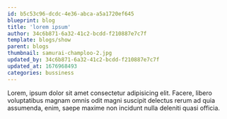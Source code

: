 ```yaml
---
id: b5c53c96-dcdc-4e36-abca-a5a1720ef645
blueprint: blog
title: 'lorem ipsum'
author: 34c6b871-6a32-41c2-bcdd-f210887e7c7f
template: blogs/show
parent: blogs
thumbnail: samurai-champloo-2.jpg
updated_by: 34c6b871-6a32-41c2-bcdd-f210887e7c7f
updated_at: 1676968493
categories: bussiness
---
```

Lorem, ipsum dolor sit amet consectetur adipisicing elit. Facere, libero voluptatibus magnam omnis odit magni suscipit delectus rerum ad quia assumenda, enim, saepe maxime non incidunt nulla deleniti quasi officia.